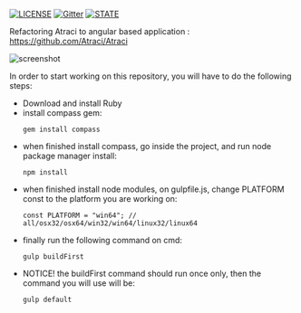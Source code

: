[![LICENSE](https://img.shields.io/badge/license-GNU-green.svg)]()
[![Gitter](https://img.shields.io/badge/chat-gitter-ff69b4.svg)](https://gitter.im/Atraci/Atraci-Angular)
[![STATE](https://img.shields.io/badge/state-alpha-blue.svg)]()

Refactoring Atraci to angular based application : https://github.com/Atraci/Atraci

![screenshot](http://i.imgur.com/AWzVRZf.jpg)

In order to start working on this repository, you will have to do the following steps:
- Download and install Ruby
- install compass gem:
  ```
  gem install compass
  ```
- when finished install compass, go inside the project, and run node package manager install:
  ```
  npm install
  ```
- when finished install node modules, on gulpfile.js, change PLATFORM const to the platform you are working on:
  ```
  const PLATFORM = "win64"; // all/osx32/osx64/win32/win64/linux32/linux64
  ```
- finally run the following command on cmd:
  ```
  gulp buildFirst
  ```
- NOTICE! the buildFirst command should run once only, then the command you will use will be:
  ```
  gulp default
  ```
